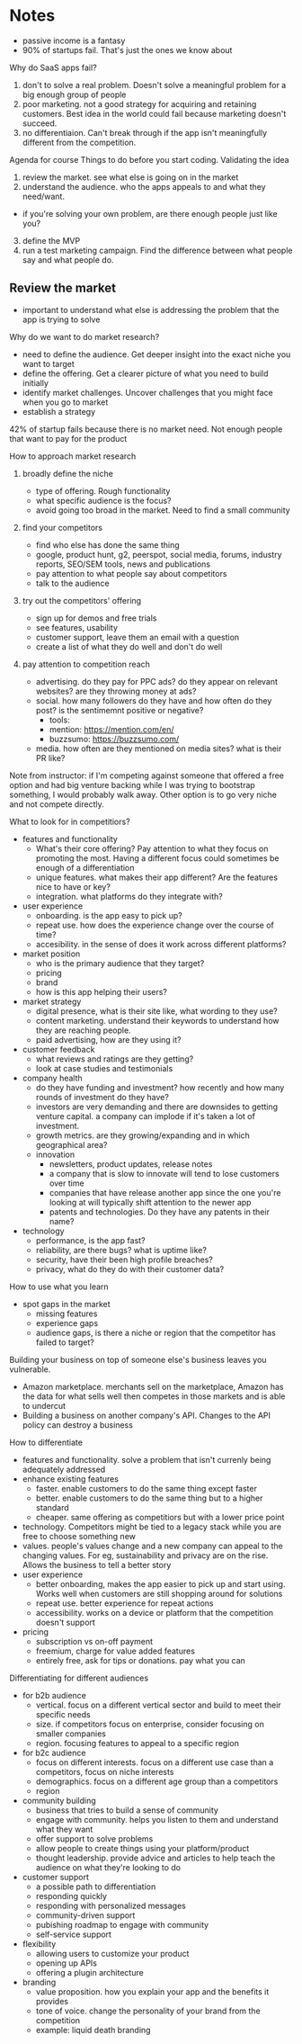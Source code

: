 # Notes

- passive income is a fantasy
- 90% of startups fail. That's just the ones we know about

Why do SaaS apps fail?

1. don't to solve a real problem. Doesn't solve a meaningful problem for a big enough group of people
2. poor marketing. not a good strategy for acquiring and retaining customers. Best idea in the world could fail because marketing doesn't succeed.
3. no differentiaion. Can't break through if the app isn't meaningfully different from the competition.

Agenda for course
Things to do before you start coding. Validating the idea

1. review the market. see what else is going on in the market
2. understand the audience. who the apps appeals to and what they need/want.

- if you're solving your own problem, are there enough people just like you?

3. define the MVP
4. run a test marketing campaign. Find the difference between what people say and what people do.

## Review the market

- important to understand what else is addressing the problem that the app is trying to solve

Why do we want to do market research?

- need to define the audience. Get deeper insight into the exact niche you want to target
- define the offering. Get a clearer picture of what you need to build initially
- identify market challenges. Uncover challenges that you might face when you go to market
- establish a strategy

42% of startup fails because there is no market need. Not enough people that want to pay for the product

How to approach market research

1. broadly define the niche

   - type of offering. Rough functionality
   - what specific audience is the focus?
   - avoid going too broad in the market. Need to find a small community

2. find your competitors

   - find who else has done the same thing
   - google, product hunt, g2, peerspot, social media, forums, industry reports, SEO/SEM tools, news and publications
   - pay attention to what people say about competitors
   - talk to the audience

3. try out the competitors' offering

   - sign up for demos and free trials
   - see features, usability
   - customer support, leave them an email with a question
   - create a list of what they do well and don't do well

4. pay attention to competition reach
   - advertising. do they pay for PPC ads? do they appear on relevant websites? are they throwing money at ads?
   - social. how many followers do they have and how often do they post? is the sentimemnt positive or negative?
     - tools:
     - mention: https://mention.com/en/
     - buzzsumo: https://buzzsumo.com/
   - media. how often are they mentioned on media sites? what is their PR like?

Note from instructor: if I'm competing against someone that offered a free option and had big venture backing while I was trying to bootstrap something, I would probably walk away. Other option is to go very niche and not compete directly.

What to look for in competitiors?

- features and functionality
  - What's their core offering? Pay attention to what they focus on promoting the most. Having a different focus could sometimes be enough of a differentiation
  - unique features. what makes their app different? Are the features nice to have or key?
  - integration. what platforms do they integrate with?
- user experience
  - onboarding. is the app easy to pick up?
  - repeat use. how does the experience change over the course of time?
  - accesibility. in the sense of does it work across different platforms?
- market position
  - who is the primary audience that they target?
  - pricing
  - brand
  - how is this app helping their users?
- market strategy
  - digital presence, what is their site like, what wording to they use?
  - content marketing. understand their keywords to understand how they are reaching people.
  - paid advertising, how are they using it?
- customer feedback
  - what reviews and ratings are they getting?
  - look at case studies and testimonials
- company health
  - do they have funding and investment? how recently and how many rounds of investment do they have?
  - investors are very demanding and there are downsides to getting venture capital. a company can implode if it's taken a lot of investment.
  - growth metrics. are they growing/expanding and in which geographical area?
  - innovation
    - newsletters, product updates, release notes
    - a company that is slow to innovate will tend to lose customers over time
    - companies that have release another app since the one you're looking at will typically shift attention to the newer app
    - patents and technologies. Do they have any patents in their name?
- technology
  - performance, is the app fast?
  - reliability, are there bugs? what is uptime like?
  - security, have their been high profile breaches?
  - privacy, what do they do with their customer data?

How to use what you learn

- spot gaps in the market
  - missing features
  - experience gaps
  - audience gaps, is there a niche or region that the competitor has failed to target?

Building your business on top of someone else's business leaves you vulnerable.

- Amazon marketplace. merchants sell on the marketplace, Amazon has the data for what sells well then competes in those markets and is able to undercut
- Building a business on another company's API. Changes to the API policy can destroy a business

How to differentiate

- features and functionality. solve a problem that isn't currenly being adequately addressed
- enhance existing features
  - faster. enable customers to do the same thing except faster
  - better. enable customers to do the same thing but to a higher standard
  - cheaper. same offering as competitiors but with a lower price point
- technology. Competitors might be tied to a legacy stack while you are free to choose something new
- values. people's values change and a new company can appeal to the changing values. For eg, sustainability and privacy are on the rise. Allows the business to tell a better story
- user experience
  - better onboarding, makes the app easier to pick up and start using. Works well when customers are still shopping around for solutions
  - repeat use. better experience for repeat actions
  - accessibility. works on a device or platform that the competition doesn't support
- pricing
  - subscription vs on-off payment
  - freemium, charge for value added features
  - entirely free, ask for tips or donations. pay what you can

Differentiating for different audiences

- for b2b audience
  - vertical. focus on a different vertical sector and build to meet their specific needs
  - size. if competitors focus on enterprise, consider focusing on smaller companies
  - region. focusing features to appeal to a specific region
- for b2c audience
  - focus on different interests. focus on a different use case than a competitors, focus on niche interests
  - demographics. focus on a different age group than a competitors
  - region
- community building
  - business that tries to build a sense of community
  - engage with community. helps you listen to them and understand what they want
  - offer support to solve problems
  - allow people to create things using your platform/product
  - thought leadership. provide advice and articles to help teach the audience on what they're looking to do
- customer support
  - a possible path to differentiation
  - responding quickly
  - responding with personalized messages
  - community-driven support
  - pubishing roadmap to engage with community
  - self-service support
- flexibility
  - allowing users to customize your product
  - opening up APIs
  - offering a plugin architecture
- branding
  - value proposition. how you explain your app and the benefits it provides
  - tone of voice. change the personality of your brand from the competition
  - example: liquid death branding
